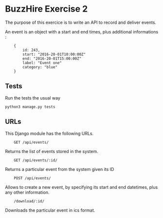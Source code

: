 # BuzzHire Exercise 2

The purpose of this exercice is to write an API to record and deliver events.

An event is an object with a start and end times, plus additional informations :
```
    {
        id: 243,
        start: "2016-20-01T10:00:00Z"
        end: "2016-20-01T15:00:00Z"
        label: "Event one"
        category: "blue"
    }
```
## Tests

Run the tests the usual way

```
python3 manage.py tests
```

## URLs

This Django module has the following URLs.

```
    GET /api/events/
```
Returns the list of events stored in the system.

```
    GET /api/events/:id/
```
Returns a particular event from the system given its ID

```
    POST /api/events/
```
Allows to create a new event, by specifying its start and end datetimes, 
plus any other information.

```
    /download/:id/
```
Downloads the particular event in ics format.